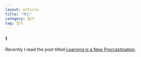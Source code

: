 ```yaml
---
layout: article
title: "섹스"
category: 일기
tag: 일기
---
```



#### 1

Recently I read the post titled [Learning is a New Procrastination](https://thecoffeelicious.com/why-learning-is-a-new-procrastination-104b53107e8b).
